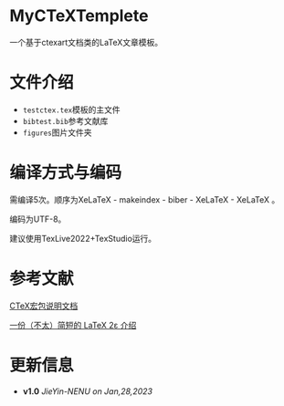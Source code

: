 # MyCTeXTemplete

一个基于ctexart文档类的LaTeX文章模板。

# 文件介绍

- `testctex.tex`模板的主文件
- `bibtest.bib`参考文献库
- `figures`图片文件夹

# 编译方式与编码

需编译5次。顺序为XeLaTeX - makeindex - biber - XeLaTeX - XeLaTeX 。

编码为UTF-8。

建议使用TexLive2022+TexStudio运行。

# 参考文献

[CTeX宏包说明文档](https://mirrors.tuna.tsinghua.edu.cn/CTAN/language/chinese/ctex/ctex.pdf)

[一份（不太）简短的 LaTeX 2ε 介绍](https://mirrors.tuna.tsinghua.edu.cn/CTAN/info/lshort/chinese/lshort-zh-cn.pdf)

# 更新信息

- **v1.0**  *JieYin-NENU on Jan,28,2023*
